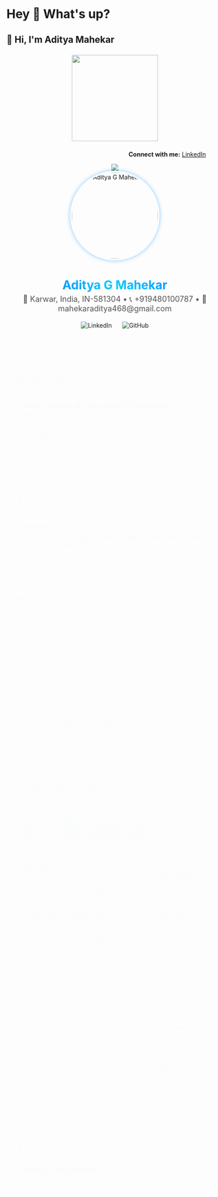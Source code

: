
<h1 align="left">Hey 👋 What's up?</h1>

###

<h2 align="left">👋 Hi, I'm Aditya Mahekar</h2>

###



###

<div align="center">
  <img height="200" src="https://i.postimg.cc/MZNc6rc8/download-removebg-preview.png"  />
</div>

###
<div class="section">
   <p><strong style="margin-left:284px">Connect with me:</strong> <a href="https://www.linkedin.com/in/aditya-mahekar" target="_blank">LinkedIn</a></p>
  </div>

<div align="center">
  <img src="https://profile-counter.glitch.me/adityamahekar/count.svg?"  />
</div>

<div align="center">
  <img src="https://avatars.githubusercontent.com/u/YOUR_GITHUB_ID?v=4" alt="Aditya G Mahekar" width="200" style="border-radius: 50%; border: 4px solid transparent; animation: glow 2s infinite alternate; box-shadow: 0 0 15px rgba(0,150,255,0.5);"/>
  
  <h1 style="background: linear-gradient(45deg, #0066ff, #00ccff, #0066ff); -webkit-background-clip: text; background-clip: text; color: transparent; font-weight: bold; animation: gradientShift 5s infinite; margin-bottom: 5px;">Aditya G Mahekar</h1>
  
  <div style="color: #555; margin-bottom: 20px; font-size: 18px;">
    <span>📍 Karwar, India, IN-581304</span> •
    <span>📞 +919480100787</span> •
    <span>📧 mahekaraditya468@gmail.com</span>
  </div>
  
  <div style="margin-bottom: 25px;">
    <a href="https://www.linkedin.com/in/adityamahekar" target="_blank" style="text-decoration: none; margin: 0 10px;">
      <img src="https://img.shields.io/badge/LinkedIn-0077B5?style=for-the-badge&logo=linkedin&logoColor=white" alt="LinkedIn"/>
    </a>
    <a href="https://github.com/adityamahekar" target="_blank" style="text-decoration: none; margin: 0 10px;">
      <img src="https://img.shields.io/badge/GitHub-100000?style=for-the-badge&logo=github&logoColor=white" alt="GitHub"/>
    </a>
  </div>
</div>

<div style="background: linear-gradient(135deg, rgba(0,102,255,0.1), rgba(0,204,255,0.1)); padding: 25px; border-radius: 15px; margin: 20px 0; animation: fadeIn 1.5s;">
  <h2 style="color: #0066ff; border-bottom: 2px solid #00ccff; padding-bottom: 8px; display: flex; align-items: center;">
    <span style="margin-right: 10px;">🎓</span> Education
  </h2>
  
  <div style="margin-left: 20px;">
    <h3 style="color: #333; margin-bottom: 5px;">BMS Institute of Technology & Management</h3>
    <p style="color: #555; margin-top: 0;">Bachelor of Engineering in Computer Science</p>
    
    <h3 style="color: #333; margin-bottom: 5px;">Government Polytechnic College, Karwar</h3>
    <p style="color: #555; margin-top: 0;">Diploma in Mechanical Engineering (CGPA: 9.56/10)</p>
  </div>
</div>

<div style="background: linear-gradient(135deg, rgba(0,204,255,0.1), rgba(0,102,255,0.1)); padding: 25px; border-radius: 15px; margin: 20px 0; animation: fadeIn 1.5s;">
  <h2 style="color: #0066ff; border-bottom: 2px solid #00ccff; padding-bottom: 8px; display: flex; align-items: center;">
    <span style="margin-right: 10px;">💼</span> Experience
  </h2>
  
  <div style="margin-left: 20px;">
    <h3 style="color: #333; margin-bottom: 5px;">Fresher</h3>
    <p style="color: #555; margin-top: 0;">Currently seeking opportunities to apply my skills and knowledge in real-world projects.</p>
  </div>
</div>

<div style="display: flex; flex-wrap: wrap; gap: 20px; margin: 25px 0;">
  <div style="flex: 1; min-width: 300px; background: rgba(0,102,255,0.05); padding: 20px; border-radius: 10px; border-left: 4px solid #0066ff; transition: all 0.3s; animation: fadeIn 1.5s;" onmouseover="this.style.transform='translateY(-5px)'; this.style.boxShadow='0 10px 20px rgba(0,102,255,0.1)'" onmouseout="this.style.transform='translateY(0)'; this.style.boxShadow='none'">
    <h3 style="color: #0066ff; display: flex; align-items: center;">
      <span style="margin-right: 10px;">🌐</span> Education Technology Platform
    </h3>
    <div style="margin-bottom: 10px;">
      <span style="background-color: #e6f2ff; color: #0066cc; padding: 3px 8px; border-radius: 4px; font-size: 12px; margin-right: 5px;">HTML</span>
      <span style="background-color: #e6f2ff; color: #0066cc; padding: 3px 8px; border-radius: 4px; font-size: 12px;">CSS</span>
    </div>
    <p style="color: #555;">An innovative educational technology platform designed to enhance learning experiences through interactive content and personalized learning paths.</p>
  </div>
  
  <div style="flex: 1; min-width: 300px; background: rgba(0,204,255,0.05); padding: 20px; border-radius: 10px; border-left: 4px solid #00ccff; transition: all 0.3s; animation: fadeIn 1.5s;" onmouseover="this.style.transform='translateY(-5px)'; this.style.boxShadow='0 10px 20px rgba(0,204,255,0.1)'" onmouseout="this.style.transform='translateY(0)'; this.style.boxShadow='none'">
    <h3 style="color: #00aacc; display: flex; align-items: center;">
      <span style="margin-right: 10px;">🤖</span> Pick and Place Robot
    </h3>
    <div style="margin-bottom: 10px;">
      <span style="background-color: #e6f7ff; color: #0088aa; padding: 3px 8px; border-radius: 4px; font-size: 12px; margin-right: 5px;">Automation</span>
      <span style="background-color: #e6f7ff; color: #0088aa; padding: 3px 8px; border-radius: 4px; font-size: 12px;">Robotics</span>
    </div>
    <p style="color: #555;">An automated robotic system capable of identifying, picking, and placing objects with precision for industrial applications.</p>
  </div>
</div>

<div style="background: linear-gradient(135deg, rgba(0,102,255,0.1), rgba(0,204,255,0.1)); padding: 25px; border-radius: 15px; margin: 20px 0; animation: fadeIn 1.5s;">
  <h2 style="color: #0066ff; border-bottom: 2px solid #00ccff; padding-bottom: 8px; display: flex; align-items: center;">
    <span style="margin-right: 10px;">🛠️</span> Technical Skills
  </h2>
  
  <div style="display: flex; flex-wrap: wrap; gap: 15px; margin-top: 15px;">
    <div style="flex: 1; min-width: 200px;">
      <h4 style="color: #0066ff; margin-bottom: 10px;">Programming Languages</h4>
      <div style="display: flex; flex-wrap: wrap; gap: 8px;">
        <span style="background: linear-gradient(45deg, #0066ff, #00ccff); color: white; padding: 5px 10px; border-radius: 20px; font-size: 13px;">Java</span>
        <span style="background: linear-gradient(45deg, #0066ff, #00ccff); color: white; padding: 5px 10px; border-radius: 20px; font-size: 13px;">C</span>
        <span style="background: linear-gradient(45deg, #0066ff, #00ccff); color: white; padding: 5px 10px; border-radius: 20px; font-size: 13px;">Python</span>
        <span style="background: linear-gradient(45deg, #0066ff, #00ccff); color: white; padding: 5px 10px; border-radius: 20px; font-size: 13px;">JavaScript</span>
        <span style="background: linear-gradient(45deg, #0066ff, #00ccff); color: white; padding: 5px 10px; border-radius: 20px; font-size: 13px;">CNC</span>
      </div>
    </div>
    
    <div style="flex: 1; min-width: 200px;">
      <h4 style="color: #0066ff; margin-bottom: 10px;">Web Development</h4>
      <div style="display: flex; flex-wrap: wrap; gap: 8px;">
        <span style="background: linear-gradient(45deg, #0066cc, #0099cc); color: white; padding: 5px 10px; border-radius: 20px; font-size: 13px;">HTML5</span>
        <span style="background: linear-gradient(45deg, #0066cc, #0099cc); color: white; padding: 5px 10px; border-radius: 20px; font-size: 13px;">CSS3</span>
        <span style="background: linear-gradient(45deg, #0066cc, #0099cc); color: white; padding: 5px 10px; border-radius: 20px; font-size: 13px;">React.js</span>
        <span style="background: linear-gradient(45deg, #0066cc, #0099cc); color: white; padding: 5px 10px; border-radius: 20px; font-size: 13px;">Node.js</span>
        <span style="background: linear-gradient(45deg, #0066cc, #0099cc); color: white; padding: 5px 10px; border-radius: 20px; font-size: 13px;">Express.js</span>
      </div>
    </div>
    
    <div style="flex: 1; min-width: 200px;">
      <h4 style="color: #0066ff; margin-bottom: 10px;">Database & APIs</h4>
      <div style="display: flex; flex-wrap: wrap; gap: 8px;">
        <span style="background: linear-gradient(45deg, #0055aa, #0077aa); color: white; padding: 5px 10px; border-radius: 20px; font-size: 13px;">MySQL</span>
        <span style="background: linear-gradient(45deg, #0055aa, #0077aa); color: white; padding: 5px 10px; border-radius: 20px; font-size: 13px;">PostgreSQL</span>
        <span style="background: linear-gradient(45deg, #0055aa, #0077aa); color: white; padding: 5px 10px; border-radius: 20px; font-size: 13px;">APIs</span>
        <span style="background: linear-gradient(45deg, #0055aa, #0077aa); color: white; padding: 5px 10px; border-radius: 20px; font-size: 13px;">Authentication</span>
      </div>
    </div>
  </div>
</div>

<div style="background: linear-gradient(135deg, rgba(0,204,255,0.1), rgba(0,102,255,0.1)); padding: 25px; border-radius: 15px; margin: 20px 0; animation: fadeIn 1.5s;">
  <h2 style="color: #0066ff; border-bottom: 2px solid #00ccff; padding-bottom: 8px; display: flex; align-items: center;">
    <span style="margin-right: 10px;">🤝</span> Activities
  </h2>
  
  <div style="margin-left: 20px;">
    <h3 style="color: #333; margin-bottom: 5px;">Rotary Club Member</h3>
    <p style="color: #555; margin-top: 0;">Active member contributing to community service initiatives and social welfare programs.</p>
  </div>
</div>

<style>
  @keyframes glow {
    from { box-shadow: 0 0 10px rgba(0,150,255,0.5); }
    to { box-shadow: 0 0 20px rgba(0,102,255,0.7), 0 0 30px rgba(0,204,255,0.4); }
  }
  
  @keyframes gradientShift {
    0% { background-position: 0% 50%; }
    50% { background-position: 100% 50%; }
    100% { background-position: 0% 50%; }
  }
  
  @keyframes fadeIn {
    from { opacity: 0; transform: translateY(20px); }
    to { opacity: 1; transform: translateY(0); }
  }
</style>
